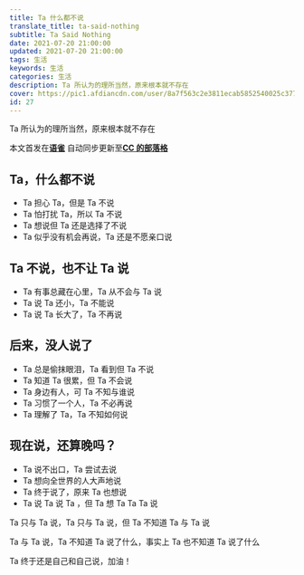 ```yaml
---
title: Ta 什么都不说
translate_title: ta-said-nothing
subtitle: Ta Said Nothing
date: 2021-07-20 21:00:00
updated: 2021-07-20 21:00:00
tags: 生活
keywords: 生活
categories: 生活
description: Ta 所认为的理所当然，原来根本就不存在
cover: https://pic1.afdiancdn.com/user/8a7f563c2e3811ecab5852540025c377/common/13a2a73a8f1af7ee2585a86ce1992506_w1920_h1080_s80.jpg
id: 27
---
```


Ta 所认为的理所当然，原来根本就不存在

_<!-- more -->_

本文首发在[**语雀**](https://www.yuque.com/ccknbc/blog/27)
自动同步更新至[**CC 的部落格**](https://blog.ccknbc.cc/posts/ta-said-nothing)

## Ta，什么都不说

- Ta 担心 Ta，但是 Ta 不说
- Ta 怕打扰 Ta，所以 Ta 不说
- Ta 想说但 Ta 还是选择了不说
- Ta 似乎没有机会再说，Ta 还是不愿亲口说

## Ta 不说，也不让 Ta 说

- Ta 有事总藏在心里，Ta 从不会与 Ta 说
- Ta 说 Ta 还小，Ta 不能说
- Ta 说 Ta 长大了，Ta 不再说

## 后来，没人说了

- Ta 总是偷抹眼泪，Ta 看到但 Ta 不说
- Ta 知道 Ta 很累，但 Ta 不会说
- Ta 身边有人，可 Ta 不知与谁说
- Ta 习惯了一个人，Ta 不必再说
- Ta 理解了 Ta，Ta 不知如何说

## 现在说，还算晚吗？

- Ta 说不出口，Ta 尝试去说
- Ta 想向全世界的人大声地说
- Ta 终于说了，原来 Ta 也想说
- Ta 说 Ta 说 Ta ，但 Ta 想 Ta Ta Ta 说

Ta 只与 Ta 说，Ta 只与 Ta 说，但 Ta 不知道 Ta 与 Ta 说

Ta 与 Ta 说，Ta 不知道 Ta 说了什么，事实上 Ta 也不知道 Ta 说了什么

Ta 终于还是自己和自己说，加油！
